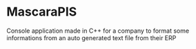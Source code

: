 # MascaraPIS
Console application made in C++ for a company to format some informations from an auto generated text file from their ERP
